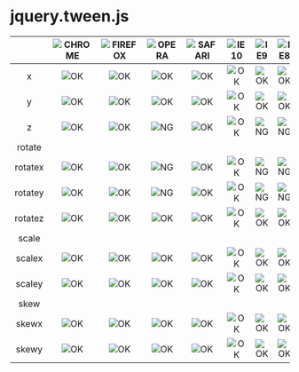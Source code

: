 jquery.tween.js
===============


|              | ![CHROME][chrome] | ![FIREFOX][firefox] | ![OPERA][opera]   | ![SAFARI][safari] | ![IE10][ie10] | ![IE9][ie9] | ![IE8][ie8] | ![IE7][ie7] | ![IE6][ie6] |
|:------------:|:---------:|:---------:|:---------:|:---------:|:---------:|:---------:|:---------:|:---------:|:---------:|
| x            | ![OK][OK] | ![OK][OK] | ![OK][OK] | ![OK][OK] | ![OK][OK] | ![OK][OK] | ![OK][OK] | ![OK][OK] | ![OK][OK] |
| y            | ![OK][OK] | ![OK][OK] | ![OK][OK] | ![OK][OK] | ![OK][OK] | ![OK][OK] | ![OK][OK] | ![OK][OK] | ![OK][OK] |
| z            | ![OK][OK] | ![OK][OK] | ![NG][NG] | ![OK][OK] | ![OK][OK] | ![NG][NG] | ![NG][NG] | ![NG][NG] | ![NG][NG] |
| rotate       |           |           |           |           |           |           |           |           |           |
| rotatex      | ![OK][OK] | ![OK][OK] | ![NG][NG] | ![OK][OK] | ![OK][OK] | ![NG][NG] | ![NG][NG] | ![NG][NG] | ![NG][NG] |
| rotatey      | ![OK][OK] | ![OK][OK] | ![NG][NG] | ![OK][OK] | ![OK][OK] | ![NG][NG] | ![NG][NG] | ![NG][NG] | ![NG][NG] |
| rotatez      | ![OK][OK] | ![OK][OK] | ![OK][OK] | ![OK][OK] | ![OK][OK] | ![OK][OK] | ![OK][OK] | ![OK][OK] | ![OK][OK] |
| scale        |           |           |           |           |           |           |           |           |           |
| scalex       | ![OK][OK] | ![OK][OK] | ![OK][OK] | ![OK][OK] | ![OK][OK] | ![OK][OK] | ![OK][OK] | ![OK][OK] | ![OK][OK] |
| scaley       | ![OK][OK] | ![OK][OK] | ![OK][OK] | ![OK][OK] | ![OK][OK] | ![OK][OK] | ![OK][OK] | ![OK][OK] | ![OK][OK] |
| skew         |           |           |           |           |           |           |           |           |           |
| skewx        | ![OK][OK] | ![OK][OK] | ![OK][OK] | ![OK][OK] | ![OK][OK] | ![OK][OK] | ![OK][OK] | ![OK][OK] | ![OK][OK] |
| skewy        | ![OK][OK] | ![OK][OK] | ![OK][OK] | ![OK][OK] | ![OK][OK] | ![OK][OK] | ![OK][OK] | ![OK][OK] | ![OK][OK] |

<!--           | CHROME    | FIREFOX   | OPERA     | SAFARI    | IE10      | IE9       | IE8       | IE7       | IE6       | -->


[chrome]: https://raw.github.com/paulirish/browser-logos/master/chrome/chrome_48x48.png
[firefox]: https://raw.github.com/paulirish/browser-logos/master/firefox/firefox_48x48.png
[safari]: https://raw.github.com/paulirish/browser-logos/master/safari/safari_48x48.png
[opera]: https://raw.github.com/paulirish/browser-logos/master/opera/opera_48x48.png
[ie10]: https://raw.github.com/paulirish/browser-logos/master/ie10/ie10_48x48.png
[ie9]: https://raw.github.com/paulirish/browser-logos/master/ie9-10/ie9-10_48x48.png
[ie8]: https://raw.github.com/paulirish/browser-logos/master/ie7-8/ie7-8_48x48.png
[ie7]: https://raw.github.com/paulirish/browser-logos/master/ie7-8/ie7-8_48x48.png
[ie6]: https://raw.github.com/paulirish/browser-logos/master/ie6/ie6_48x48.png
[OK]: https://raw.github.com/after12am/jquery.cssanimate.js/dev/images/tick.png
[NG]: https://raw.github.com/after12am/jquery.cssanimate.js/dev/images/cross.png

